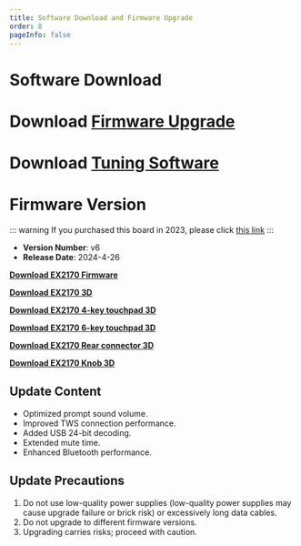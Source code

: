 ```yaml
---
title: Software Download and Firmware Upgrade
order: 8
pageInfo: false
---
```


# Software Download

# Download [Firmware Upgrade](https://likeyou156156.online:9000/lky/tools/MV_Assisant_Tools_2021_V3.0.9T(2023.05.29).exe)
# Download [Tuning Software](https://likeyou156156.online:9000/lky/tools/ACPWorkbench_24bit.exe)

# Firmware Version
::: warning
If you purchased this board in 2023, please click [this link](/firmware/)
:::
- **Version Number**: v6
- **Release Date**: 2024-4-26

**[Download EX2170 Firmware](https://likeyou156156.online:9000/lky/EX/EX2170/bin/EX202_2170-2024-11-8.mva)**

**[Download EX2170 3D](https://likeyou156156.online:9000/lky/3D/EX202_2150.step)**

**[Download EX2170 4-key touchpad 3D](https://likeyou156156.online:9000/lky/3D/EX202_4jcmb.step)**

**[Download EX2170 6-key touchpad 3D](https://likeyou156156.online:9000/lky/3D/EX202_6jcmb.step)**

**[Download EX2170 Rear connector 3D](https://likeyou156156.online:9000/lky/3D/EX202wc.step)**

**[Download EX2170 Knob 3D](https://likeyou156156.online:9000/lky/3D/EX202_xn.step)**

## Update Content
- Optimized prompt sound volume.
- Improved TWS connection performance.
- Added USB 24-bit decoding.
- Extended mute time.
- Enhanced Bluetooth performance.

## Update Precautions
1. Do not use low-quality power supplies (low-quality power supplies may cause upgrade failure or brick risk) or excessively long data cables.
2. Do not upgrade to different firmware versions.
3. Upgrading carries risks; proceed with caution.